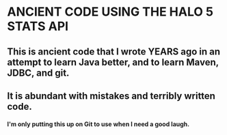 # ANCIENT CODE USING THE HALO 5 STATS API

## This is ancient code that I wrote YEARS ago in an attempt to learn Java better, and to learn Maven, JDBC, and git.

## It is abundant with mistakes and terribly written code. 

#### I'm only putting this up on Git to use when I need a good laugh.
